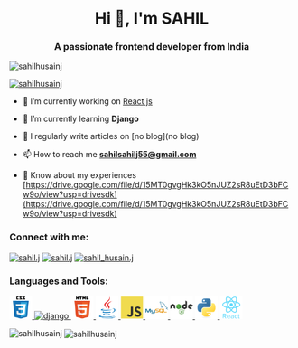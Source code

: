 <h1 align="center">Hi 👋, I'm SAHIL</h1>
<h3 align="center">A passionate frontend developer from India</h3>

<p align="left"> <img src="https://komarev.com/ghpvc/?username=sahilhusainj&label=Profile%20views&color=0e75b6&style=flat" alt="sahilhusainj" /> </p>

<p align="left"> <a href="https://github.com/ryo-ma/github-profile-trophy"><img src="https://github-profile-trophy.vercel.app/?username=sahilhusainj" alt="sahilhusainj" /></a> </p>

- 🔭 I’m currently working on [React js](https://github.com/SahilHusainj?tab=repositories)

- 🌱 I’m currently learning **Django**

- 📝 I regularly write articles on [no blog](no blog)

- 📫 How to reach me **sahilsahilj55@gmail.com**

- 📄 Know about my experiences [https://drive.google.com/file/d/15MT0gvgHk3kO5nJUZ2sR8uEtD3bFCw9o/view?usp=drivesdk](https://drive.google.com/file/d/15MT0gvgHk3kO5nJUZ2sR8uEtD3bFCw9o/view?usp=drivesdk)

<h3 align="left">Connect with me:</h3>
<p align="left">
<a href="https://linkedin.com/in/sahil.j" target="blank"><img align="center" src="https://raw.githubusercontent.com/rahuldkjain/github-profile-readme-generator/master/src/images/icons/Social/linked-in-alt.svg" alt="sahil.j" height="30" width="40" /></a>
<a href="https://fb.com/sahil.j" target="blank"><img align="center" src="https://raw.githubusercontent.com/rahuldkjain/github-profile-readme-generator/master/src/images/icons/Social/facebook.svg" alt="sahil.j" height="30" width="40" /></a>
<a href="https://instagram.com/sahil_husain.j" target="blank"><img align="center" src="https://raw.githubusercontent.com/rahuldkjain/github-profile-readme-generator/master/src/images/icons/Social/instagram.svg" alt="sahil_husain.j" height="30" width="40" /></a>
</p>

<h3 align="left">Languages and Tools:</h3>
<p align="left"> <a href="https://www.w3schools.com/css/" target="_blank" rel="noreferrer"> <img src="https://raw.githubusercontent.com/devicons/devicon/master/icons/css3/css3-original-wordmark.svg" alt="css3" width="40" height="40"/> </a> <a href="https://www.djangoproject.com/" target="_blank" rel="noreferrer"> <img src="https://cdn.worldvectorlogo.com/logos/django.svg" alt="django" width="40" height="40"/> </a> <a href="https://www.w3.org/html/" target="_blank" rel="noreferrer"> <img src="https://raw.githubusercontent.com/devicons/devicon/master/icons/html5/html5-original-wordmark.svg" alt="html5" width="40" height="40"/> </a> <a href="https://www.java.com" target="_blank" rel="noreferrer"> <img src="https://raw.githubusercontent.com/devicons/devicon/master/icons/java/java-original.svg" alt="java" width="40" height="40"/> </a> <a href="https://developer.mozilla.org/en-US/docs/Web/JavaScript" target="_blank" rel="noreferrer"> <img src="https://raw.githubusercontent.com/devicons/devicon/master/icons/javascript/javascript-original.svg" alt="javascript" width="40" height="40"/> </a> <a href="https://www.mysql.com/" target="_blank" rel="noreferrer"> <img src="https://raw.githubusercontent.com/devicons/devicon/master/icons/mysql/mysql-original-wordmark.svg" alt="mysql" width="40" height="40"/> </a> <a href="https://nodejs.org" target="_blank" rel="noreferrer"> <img src="https://raw.githubusercontent.com/devicons/devicon/master/icons/nodejs/nodejs-original-wordmark.svg" alt="nodejs" width="40" height="40"/> </a> <a href="https://www.python.org" target="_blank" rel="noreferrer"> <img src="https://raw.githubusercontent.com/devicons/devicon/master/icons/python/python-original.svg" alt="python" width="40" height="40"/> </a> <a href="https://reactjs.org/" target="_blank" rel="noreferrer"> <img src="https://raw.githubusercontent.com/devicons/devicon/master/icons/react/react-original-wordmark.svg" alt="react" width="40" height="40"/> </a> </p>

<p><img align="left" src="https://github-readme-stats.vercel.app/api/top-langs?username=sahilhusainj&show_icons=true&locale=en&layout=compact" alt="sahilhusainj" /></p>

<p>&nbsp;<img align="center" src="https://github-readme-stats.vercel.app/api?username=sahilhusainj&show_icons=true&locale=en" alt="sahilhusainj" /></p>
